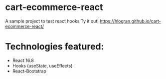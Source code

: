 # cart-ecommerce-react
A sample project to test react hooks
Ty it out! https://hlogran.github.io/cart-ecommerce-react/

# Technologies featured:
- React 16.8
- Hooks (useState, useEffects)
- React-Bootstrap
